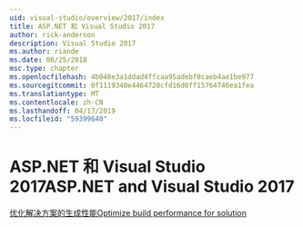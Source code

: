 ```yaml
---
uid: visual-studio/overview/2017/index
title: ASP.NET 和 Visual Studio 2017
author: rick-anderson
description: Visual Studio 2017
ms.author: riande
ms.date: 08/25/2018
msc.type: chapter
ms.openlocfilehash: 4b048e3a1ddad4ffcaa95adebf0caeb4ae1be977
ms.sourcegitcommit: 0f1119340e4464720cfd16d0ff15764746ea1fea
ms.translationtype: MT
ms.contentlocale: zh-CN
ms.lasthandoff: 04/17/2019
ms.locfileid: "59399640"
---
```

# <a name="aspnet-and-visual-studio-2017"></a><span data-ttu-id="cadc2-103">ASP.NET 和 Visual Studio 2017</span><span class="sxs-lookup"><span data-stu-id="cadc2-103">ASP.NET and Visual Studio 2017</span></span>


[<span data-ttu-id="cadc2-104">优化解决方案的生成性能</span><span class="sxs-lookup"><span data-stu-id="cadc2-104">Optimize build performance for solution</span></span>](xref:visual-studio/overview/2017/optimize-build-perf)